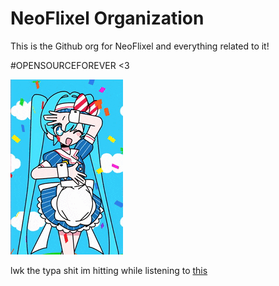 # NeoFlixel Organization

This is the Github org for NeoFlixel and everything related to it!

#OPENSOURCEFOREVER <3

![migu](https://raw.githubusercontent.com/NeoFlixel-Org/.github/refs/heads/main/hatsune-miku-mesmerizer.gif)

lwk the typa shit im hitting while listening to [this](https://www.youtube.com/watch?v=OxLAOaDQPhE)
